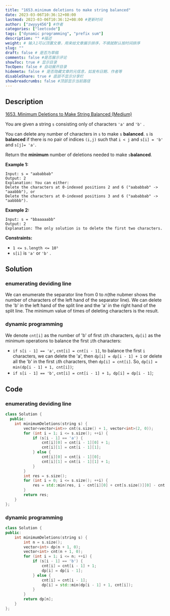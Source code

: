 ```yaml
---
title: "1653.minimum deletions to make string balanced"
date: 2023-03-06T10:36:12+08:00
lastmod: 2023-03-06T10:36:12+08:00 #更新时间
author: ["zwyyy456"] #作者
categories: ["leetcode"]
tags: ["dynamic programming", "prefix sum"]
description: "" #描述
weight: # 输入1可以顶置文章，用来给文章展示排序，不填就默认按时间排序
slug: ""
draft: false # 是否为草稿
comments: false #是否展示评论
showToc: true # 显示目录
TocOpen: false # 自动展开目录
hidemeta: false # 是否隐藏文章的元信息，如发布日期、作者等
disableShare: true # 底部不显示分享栏
showbreadcrumbs: false #顶部显示当前路径
---
```

## Description
[1653. Minimum Deletions to Make String Balanced (Medium)](https://leetcode.com/problems/minimum-deletions-to-make-string-balanced/)

You are given a string `s` consisting only of characters `'a'` and `'b'` .

You can delete any number of characters in `s` to make `s` **balanced**. `s` is **balanced** if
there is no pair of indices `(i,j)` such that `i < j` and `s[i] = 'b'` and `s[j]= 'a'`.

Return the **minimum** number of deletions needed to make  `s`**balanced**.

**Example 1:**

```
Input: s = "aababbab"
Output: 2
Explanation: You can either:
Delete the characters at 0-indexed positions 2 and 6 ("aababbab" -> "aaabbb"), or
Delete the characters at 0-indexed positions 3 and 6 ("aababbab" -> "aabbbb").

```

**Example 2:**

```
Input: s = "bbaaaaabb"
Output: 2
Explanation: The only solution is to delete the first two characters.

```

**Constraints:**

- `1 <= s.length <= 10⁵`
- `s[i]` is `'a'` or `'b'` .

## Solution
### enumerating deviding line
We can enumerate the separator line from $0$ to $n$(the nubmer shows the number of characters of the left hand of the separator line). We can delete the 'b' in the left hand of the split line and the 'a' in the right hand of the split line. The minimum value of times of deleting characters is the result.

### dynamic programming
We denote `cnt[i]` as the number of 'b' of first `i`th characters, `dp[i]` as the minimum operations to balance the first `i`th characters:
- `if s[i - 1] == 'a'`, `cnt[i] = cnt[i - 1]`, to balance the first `i` characters, we can delete the 'a', then `dp[i] = dp[i - 1] + 1` or delete all the 'b' in the first `i`th characters, then `dp[i] = cnt[i]`. So, `dp[i] = min(dp[i - 1] + 1, cnt[i])`;
- `if s[i - 1] == 'b'`, `cnt[i] = cnt[i - 1] + 1`，`dp[i] = dp[i - 1]`;

## Code
### enumerating deviding line
```cpp
class Solution {
  public:
    int minimumDeletions(string s) {
        vector<vector<int>> cnt(s.size() + 1, vector<int>(2, 0));
        for (int i = 1; i <= s.size(); ++i) {
            if (s[i - 1] == 'a') {
                cnt[i][0] = cnt[i - 1][0] + 1;
                cnt[i][1] = cnt[i - 1][1];
            } else {
                cnt[i][0] = cnt[i - 1][0];
                cnt[i][1] = cnt[i - 1][1] + 1;
            }
        }
        int res = s.size();
        for (int i = 0; i <= s.size(); ++i) {
            res = std::min(res, i - cnt[i][0] + cnt[s.size()][0] - cnt[i][0]); 
        }
        return res;
    }
};
```

### dynamic programming
```cpp
class Solution {
public:
    int minimumDeletions(string s) {
        int n = s.size();
        vector<int> dp(n + 1, 0);
        vector<int> cnt(n + 1, 0);
        for (int i = 1; i <= n; ++i) {
            if (s[i - 1] == 'b') {
                cnt[i] = cnt[i - 1] + 1;
                dp[i] = dp[i - 1];
            } else {
                cnt[i] = cnt[i - 1];
                dp[i] = std::min(dp[i - 1] + 1, cnt[i]);    
            }
        }
        return dp[n];
    }
};
```